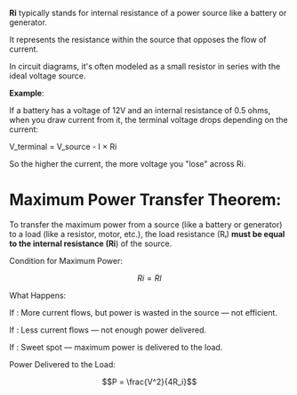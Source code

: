 
**Ri** typically stands for internal resistance of a power source like a battery or generator.

It represents the resistance within the source that opposes the flow of current.

In circuit diagrams, it's often modeled as a small resistor in series with the ideal voltage source.


**Example**:

If a battery has a voltage of 12V and an internal resistance of 0.5 ohms, when you draw current from it, the terminal voltage drops depending on the current:

V_terminal = V_source - I × Ri

So the higher the current, the more voltage you "lose" across Ri.


# Maximum Power Transfer Theorem:

To transfer the maximum power from a source (like a battery or generator) to a load (like a resistor, motor, etc.), the load resistance (Rₗ) **must be equal to the internal resistance (Ri**) of the source.

Condition for Maximum Power:

$$ Ri = Rl $$

What Happens:

If : More current flows, but power is wasted in the source — not efficient.

If : Less current flows — not enough power delivered.

If : Sweet spot — maximum power is delivered to the load.

Power Delivered to the Load:

$$P = \frac{V^2}{4R_i}$$


 